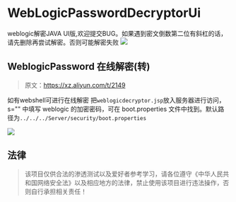 # WebLogicPasswordDecryptorUi
weblogic解密JAVA UI版,欢迎提交BUG。如果遇到密文倒数第二位有斜杠的话，请先删除再尝试解密。否则可能解密失败
![](20180313143338-76b76fb0-2688-1.png)



## WeblogicPassword 在线解密(转)

>  原文：https://xz.aliyun.com/t/2149

如有webshell可进行在线解密
把```weblogicdecryptor.jsp```放入服务器进行访问，s="" 中填写 weblogic 的加密密码，可在 boot.properties 文件中找到。默认路径为```../../../Server/security/boot.properties```

![](20180313143329-71963f48-2688-1.png)

## 法律
> 该项目仅供合法的渗透测试以及爱好者参考学习，请各位遵守《中华人民共和国网络安全法》以及相应地方的法律，禁止使用该项目进行违法操作，否则自行承担相关责任！
